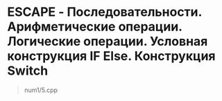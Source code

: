 # ESCAPE - Последовательности. Арифметические операции. Логические операции. Условная конструкция IF Else. Конструкция Switch
> num1/5.cpp
